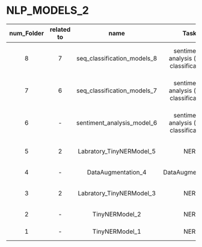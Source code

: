 # NLP_MODELS_2

| num_Folder |related to| name | Task | Model-Type | توضیحات | 
|:-----:|:--:|:------------------------:|:---:|:-----:|:---------------------------------------------------------:|
| 8 | 7 | seq_classification_models_8 | sentiment-analysis (seq-classification) | Sequence-Classification (encoder-only)| MultiHeadAettntion کد 7، پیاده کردن |
| 7 | 6 | seq_classification_models_7 | sentiment-analysis (seq-classification) | Sequence-Classification (encoder-only)| اصلاح و ماژولار کردن کد ۶ ، سه مدل برای طبقه بندی متن |
| 6 | - | sentiment_analysis_model_6 | sentiment-analysis (seq-classification) | Sequence-Classification (encoder-only) | سه مدل برای طبقه بندی متن |
| 5 | 2 | Labratory_TinyNERModel_5 | NER | Token-Classification | افزایش دیتای دیتاست , اعمال تغییرات رو بلاک انکودر |
| 4 | - | DataAugmentation_4 | DataAugmentation | - | افزایش دیتای یک دیتاست    |
| 3 | 2 | Labratory_TinyNERModel_3 | NER | Token-Classification | اعمال تغییرات رو بلاک انکودر و بررسی عملکرد |
| 2 | - | TinyNERModel_2 | NER | Token-Classification | ner یک مدل بسیار کوچک   |
| 1 | - | TinyNERModel_1 | NER | Token-Classification | ner یک مدل بسیار کوچک   |
